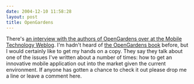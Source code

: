 ```yaml
---
date: 2004-12-10 11:58:28
layout: post
title: OpenGardens
---
```


There's [an interview with the authors of OpenGardens over at the Mobile Technology Weblog](http://www.mobile-weblog.com/archives/interview_with_ajit_jaokar_and_tony_fish.html). I'm hadn't heard of [the OpenGardens book](http://www.opengardens.net) before, but I would certainly like to get my hands on a copy. They say they talk about one of the issues I've written about a number of times: how to get an innovative mobile application out into the market given the current environment. If anyone has gotten a chance to check it out please drop me a line or leave a comment here.
